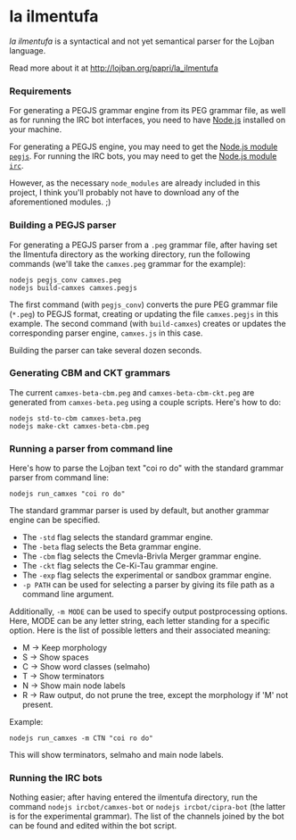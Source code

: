 la ilmentufa
=========

_la ilmentufa_ is a syntactical and not yet semantical parser for the Lojban language.

Read more about it at http://lojban.org/papri/la_ilmentufa


### Requirements ###

For generating a PEGJS grammar engine from its PEG grammar file, as well as for running the IRC bot interfaces, you need to have [Node.js](https://nodejs.org/) installed on your machine.

For generating a PEGJS engine, you may need to get the [Node.js module `pegjs`](http://pegjs.org/).
For running the IRC bots, you may need to get the [Node.js module `irc`](https://github.com/martynsmith/node-irc).

However, as the necessary `node_modules` are already included in this project, I think you'll probably not have to download any of the aforementioned modules. ;)


### Building a PEGJS parser ###

For generating a PEGJS parser from a `.peg` grammar file, after having set the Ilmentufa directory as the working directory, run the following commands (we'll take the `camxes.peg` grammar for the example):

```
nodejs pegjs_conv camxes.peg
nodejs build-camxes camxes.pegjs
```

The first command (with `pegjs_conv`) converts the pure PEG grammar file (`*.peg`) to PEGJS format, creating or updating the file `camxes.pegjs` in this example.
The second command (with `build-camxes`) creates or updates the corresponding parser engine, `camxes.js` in this case.

Building the parser can take several dozen seconds.


### Generating CBM and CKT grammars ###

The current `camxes-beta-cbm.peg` and `camxes-beta-cbm-ckt.peg` are generated from `camxes-beta.peg` using a couple scripts.
Here's how to do:

```
nodejs std-to-cbm camxes-beta.peg
nodejs make-ckt camxes-beta-cbm.peg
```


### Running a parser from command line ###

Here's how to parse the Lojban text "coi ro do" with the standard grammar parser from command line:

```
nodejs run_camxes "coi ro do"
```

The standard grammar parser is used by default, but another grammar engine can be specified.
* The `-std` flag selects the standard grammar engine.
* The `-beta` flag selects the Beta grammar engine.
* The `-cbm` flag selects the Cmevla-Brivla Merger grammar engine.
* The `-ckt` flag selects the Ce-Ki-Tau grammar engine.
* The `-exp` flag selects the experimental or sandbox grammar engine.
* `-p PATH` can be used for selecting a parser by giving its file path as a command line argument.

Additionally, `-m MODE` can be used to specify output postprocessing options.
Here, MODE can be any letter string, each letter standing for a specific option.
Here is the list of possible letters and their associated meaning:
* M -> Keep morphology
* S -> Show spaces
* C -> Show word classes (selmaho)
* T -> Show terminators
* N -> Show main node labels
* R -> Raw output, do not prune the tree, except the morphology if 'M' not present.

Example:
```
nodejs run_camxes -m CTN "coi ro do"
```
This will show terminators, selmaho and main node labels.
 

### Running the IRC bots ###

Nothing easier; after having entered the ilmentufa directory, run the command `nodejs ircbot/camxes-bot` or `nodejs ircbot/cipra-bot` (the latter is for the experimental grammar).
The list of the channels joined by the bot can be found and edited within the bot script.
